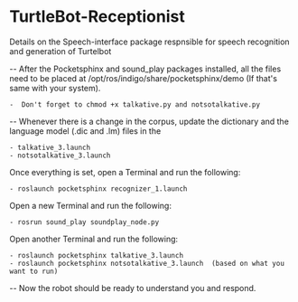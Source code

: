 # TurtleBot-Receptionist
Details on the Speech-interface package respnsible for speech recognition and generation of Turtelbot

-- After the Pocketsphinx and sound_play packages installed, all the files need to be placed at /opt/ros/indigo/share/pocketsphinx/demo (If that's same with your system). 

    -  Don't forget to chmod +x talkative.py and notsotalkative.py

-- Whenever there is a change in the corpus, update the dictionary and the language model (.dic and .lm) files in the   

    - talkative_3.launch
    - notsotalkative_3.launch 

Once everything is set, open a Terminal and run the following:

    - roslaunch pocketsphinx recognizer_1.launch 
    
Open a new Terminal and run the following:

    - rosrun sound_play soundplay_node.py

Open another Terminal and run the following:

    - roslaunch pocketsphinx talkative_3.launch
    - roslaunch pocketsphinx notsotalkative_3.launch  (based on what you want to run)
    
-- Now the robot should be ready to understand you and respond. 
